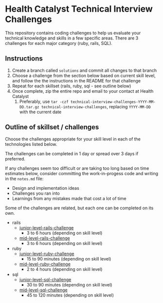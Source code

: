 # Health Catalyst Technical Interview Challenges
This repository contains coding challenges to help us evaluate your technical knowledge and skills in a few specific areas. There are 3 challenges for each major category (ruby, rails, SQL).

## Instructions
1. Create a branch called `solutions` and commit all changes to that branch
1. Choose a challenge from the section below based on current skill level, and follow the the instructions in the README for that challenge
1. Repeat for each skillset (rails, ruby, sql - see outline below)
1. Once complete, zip the entire repo and email to your contact at Health Catalyst
    1. Preferably, use `tar -czf technical-interview-challenges-YYYY-MM-DD.tar.gz technical-interview-challenges`, replacing `YYYY-MM-DD` with the current date

## Outline of skillset / challenges
Choose the challenges appropriate for your skill level in each of the technologies listed below.

The challenges can be completed in 1 day or spread over 3 days if preferred.

If any challenges seem too difficult or are taking too long based on time estimates below, consider committing the work-in-progess code and writing in the `notes.md` file:
- Design and implementation ideas
- Challenges you ran into
- Learnings from any mistakes made that cost a lot of time

Some of the challenges are related, but each one can be completed on its own.

- rails
  - [junior-level-rails-challenge](./rails/01-junior-level-rails-challenge)
    - 3 to 6 hours (depending on skill level)
  - [mid-level-rails-challenge](./rails/02-mid-level-rails-challenge)
    - 3 to 6 hours (depending on skill level)
- ruby
  - [junior-level-ruby-challenge](./ruby/01-junior-level-ruby-challenge)
    - 15 to 90 minutes (depending on skill level)
  - [mid-level-ruby-challenge](./ruby/02-mid-level-ruby-challenge)
    - 2 to 4 hours (depending on skill level)
- sql
  - [junior-level-sql-challenge](./sql/01-junior-level-sql-challenge)
    - 30 to 90 minutes (depending on skill level)
  - [mid-level-sql-challenge](./sql/02-mid-level-sql-challenge)
    - 45 to 120 minutes (depending on skill level)
